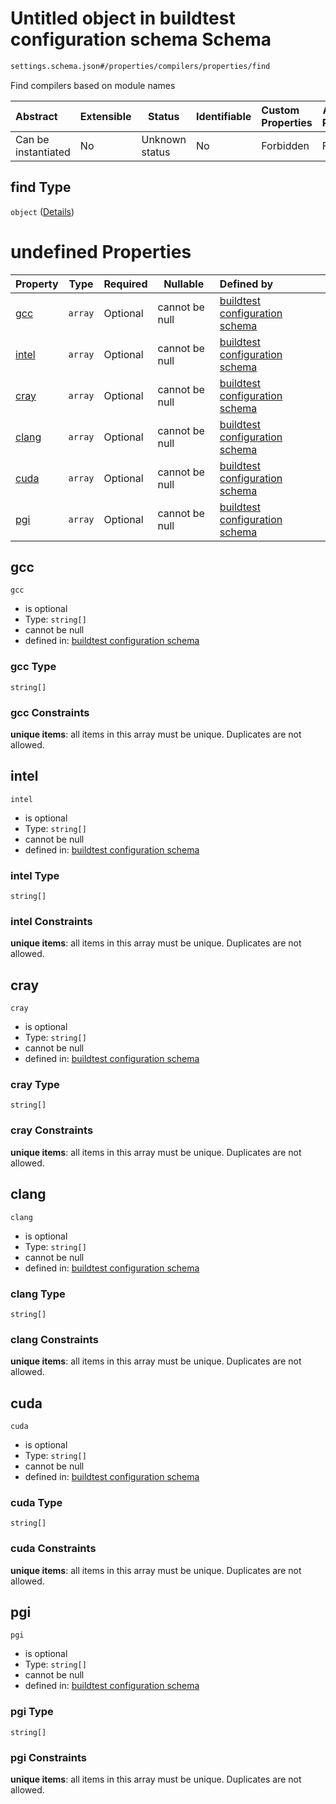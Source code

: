 # Untitled object in buildtest configuration schema Schema

```txt
settings.schema.json#/properties/compilers/properties/find
```

Find compilers based on module names


| Abstract            | Extensible | Status         | Identifiable | Custom Properties | Additional Properties | Access Restrictions | Defined In                                                                   |
| :------------------ | ---------- | -------------- | ------------ | :---------------- | --------------------- | ------------------- | ---------------------------------------------------------------------------- |
| Can be instantiated | No         | Unknown status | No           | Forbidden         | Forbidden             | none                | [settings.schema.json\*](../out/settings.schema.json "open original schema") |

## find Type

`object` ([Details](settings-properties-compilers-properties-find.md))

# undefined Properties

| Property        | Type    | Required | Nullable       | Defined by                                                                                                                                                  |
| :-------------- | ------- | -------- | -------------- | :---------------------------------------------------------------------------------------------------------------------------------------------------------- |
| [gcc](#gcc)     | `array` | Optional | cannot be null | [buildtest configuration schema](settings-definitions-unique_string_array.md "settings.schema.json#/properties/compilers/properties/find/properties/gcc")   |
| [intel](#intel) | `array` | Optional | cannot be null | [buildtest configuration schema](settings-definitions-unique_string_array.md "settings.schema.json#/properties/compilers/properties/find/properties/intel") |
| [cray](#cray)   | `array` | Optional | cannot be null | [buildtest configuration schema](settings-definitions-unique_string_array.md "settings.schema.json#/properties/compilers/properties/find/properties/cray")  |
| [clang](#clang) | `array` | Optional | cannot be null | [buildtest configuration schema](settings-definitions-unique_string_array.md "settings.schema.json#/properties/compilers/properties/find/properties/clang") |
| [cuda](#cuda)   | `array` | Optional | cannot be null | [buildtest configuration schema](settings-definitions-unique_string_array.md "settings.schema.json#/properties/compilers/properties/find/properties/cuda")  |
| [pgi](#pgi)     | `array` | Optional | cannot be null | [buildtest configuration schema](settings-definitions-unique_string_array.md "settings.schema.json#/properties/compilers/properties/find/properties/pgi")   |

## gcc




`gcc`

-   is optional
-   Type: `string[]`
-   cannot be null
-   defined in: [buildtest configuration schema](settings-definitions-unique_string_array.md "settings.schema.json#/properties/compilers/properties/find/properties/gcc")

### gcc Type

`string[]`

### gcc Constraints

**unique items**: all items in this array must be unique. Duplicates are not allowed.

## intel




`intel`

-   is optional
-   Type: `string[]`
-   cannot be null
-   defined in: [buildtest configuration schema](settings-definitions-unique_string_array.md "settings.schema.json#/properties/compilers/properties/find/properties/intel")

### intel Type

`string[]`

### intel Constraints

**unique items**: all items in this array must be unique. Duplicates are not allowed.

## cray




`cray`

-   is optional
-   Type: `string[]`
-   cannot be null
-   defined in: [buildtest configuration schema](settings-definitions-unique_string_array.md "settings.schema.json#/properties/compilers/properties/find/properties/cray")

### cray Type

`string[]`

### cray Constraints

**unique items**: all items in this array must be unique. Duplicates are not allowed.

## clang




`clang`

-   is optional
-   Type: `string[]`
-   cannot be null
-   defined in: [buildtest configuration schema](settings-definitions-unique_string_array.md "settings.schema.json#/properties/compilers/properties/find/properties/clang")

### clang Type

`string[]`

### clang Constraints

**unique items**: all items in this array must be unique. Duplicates are not allowed.

## cuda




`cuda`

-   is optional
-   Type: `string[]`
-   cannot be null
-   defined in: [buildtest configuration schema](settings-definitions-unique_string_array.md "settings.schema.json#/properties/compilers/properties/find/properties/cuda")

### cuda Type

`string[]`

### cuda Constraints

**unique items**: all items in this array must be unique. Duplicates are not allowed.

## pgi




`pgi`

-   is optional
-   Type: `string[]`
-   cannot be null
-   defined in: [buildtest configuration schema](settings-definitions-unique_string_array.md "settings.schema.json#/properties/compilers/properties/find/properties/pgi")

### pgi Type

`string[]`

### pgi Constraints

**unique items**: all items in this array must be unique. Duplicates are not allowed.
